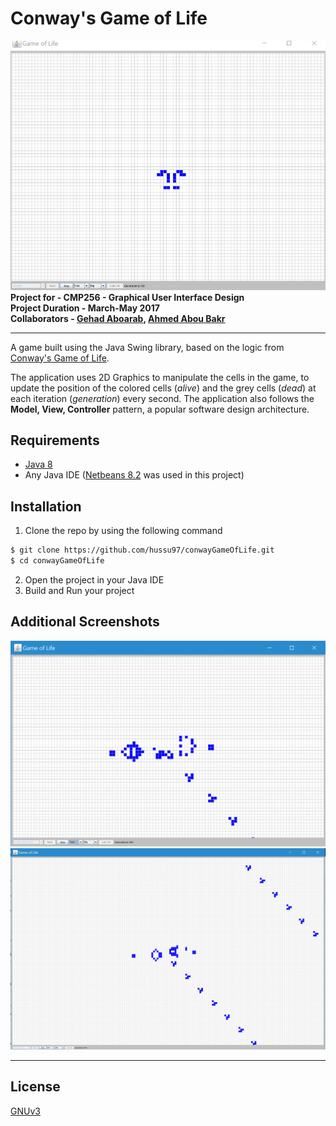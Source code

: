 # Conway's Game of Life
![Main Page](/screenshots/gif.gif)  
**Project for - CMP256 - Graphical User Interface Design**  
**Project Duration - March-May 2017**  
**Collaborators - [Gehad Aboarab](https://github.com/gehad-aboarab), [Ahmed Abou Bakr](https://github.com/ahmed8498/)**
***
A game built using the Java Swing library, based on the logic from [Conway's Game of Life](https://bitstorm.org/gameoflife/).

The application uses 2D Graphics to manipulate the cells in the game, to update the position of the colored cells (*alive*) and the grey cells (*dead*) at each iteration (*generation*) every second. The application also follows the **Model, View, Controller** pattern, a popular software design architecture.

## Requirements
* [Java 8](https://www.java.com/en/download/)
* Any Java IDE ([Netbeans 8.2](https://netbeans.org/downloads/8.2/) was used in this project)

## Installation
1. Clone the repo by using the following command
``` bash
$ git clone https://github.com/hussu97/conwayGameOfLife.git
$ cd conwayGameOfLife
```
2. Open the project in your Java IDE
3. Build and Run your project

## Additional Screenshots

![Main](/screenshots/main.png)
![Main2](/screenshots/main2.png)
***
## License
[GNUv3](https://github.com/hussu97/conwayGameOfLife/blob/develop/LICENSE)
